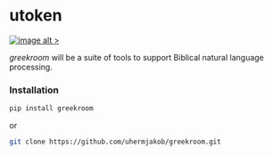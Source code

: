 # utoken  
[![image alt >](http://img.shields.io/pypi/v/greekroom.svg)](https://pypi.python.org/pypi/greekroom/)

_greekroom_ will be a suite of tools to support Biblical natural language processing.

### Installation

```bash
pip install greekroom
```
or
```bash
git clone https://github.com/uhermjakob/greekroom.git
```

